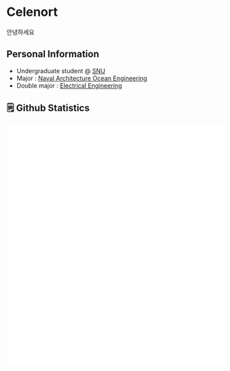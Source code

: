 # Celenort

안녕하세요

## Personal Information

- Undergraduate student @ [SNU](https://snu.ac.kr)
- Major : [Naval Architecture Ocean Engineering](https://ship.snu.ac.kr)
- Double major : [Electrical Engineering](https://ee.snu.ac.kr)

## 🗒️ Github Statistics

![](/github-metrics.svg)
